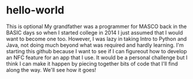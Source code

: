 # hello-world
This is optional
My grandfather was a programmer for MASCO back in the BASIC days so when I started college in 2014 I just assumed that I would want to become one too. However, I was lazy in taking Intro to Python and Java, not doing much beyond what was required and hardly learning. 
I'm starting this github because I want to see if I can figureout how to develop an NFC feature for an app that I use. It would be a personal challenge but I think I can make it happen by piecing together bits of code that I'll find along the way.
We'll see how it goes!
